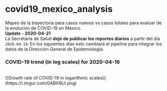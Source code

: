 # covid19_mexico_analysis

Mapeo de la trayectoria para casos nuevos vs casos totales para evaluar de la evolución de COVID-19 en México.
<br>
**Update - 2020-04-21**
<br>
La Secretaría de Salud **dejó de publicar los reportes diarios** a partir del día `2020-04-19`. En los siguientes días esto cambiará el pipeline para integrar los datos de la Dirección General de Epidemiología.

### COVID-19 trend (in log scales) for 2020-04-16
<br>
![Growth rate of COVID-19 in logarithmic scales)](https://i.imgur.com/0ABX9Ui.png)